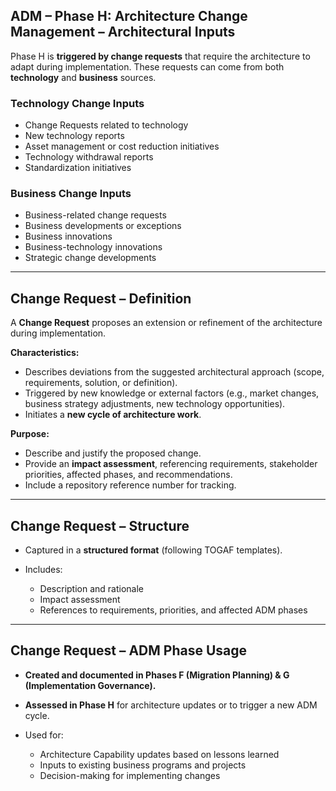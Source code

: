 
## **ADM – Phase H: Architecture Change Management – Architectural Inputs**

Phase H is **triggered by change requests** that require the architecture to adapt during implementation. These requests can come from both **technology** and **business** sources.

### **Technology Change Inputs**

* Change Requests related to technology
* New technology reports
* Asset management or cost reduction initiatives
* Technology withdrawal reports
* Standardization initiatives

### **Business Change Inputs**

* Business-related change requests
* Business developments or exceptions
* Business innovations
* Business-technology innovations
* Strategic change developments

---

## **Change Request – Definition**

A **Change Request** proposes an extension or refinement of the architecture during implementation.

**Characteristics:**

* Describes deviations from the suggested architectural approach (scope, requirements, solution, or definition).
* Triggered by new knowledge or external factors (e.g., market changes, business strategy adjustments, new technology opportunities).
* Initiates a **new cycle of architecture work**.

**Purpose:**

* Describe and justify the proposed change.
* Provide an **impact assessment**, referencing requirements, stakeholder priorities, affected phases, and recommendations.
* Include a repository reference number for tracking.

---

## **Change Request – Structure**

* Captured in a **structured format** (following TOGAF templates).
* Includes:

  * Description and rationale
  * Impact assessment
  * References to requirements, priorities, and affected ADM phases

---

## **Change Request – ADM Phase Usage**

* **Created and documented in Phases F (Migration Planning) & G (Implementation Governance).**
* **Assessed in Phase H** for architecture updates or to trigger a new ADM cycle.
* Used for:

  * Architecture Capability updates based on lessons learned
  * Inputs to existing business programs and projects
  * Decision-making for implementing changes


